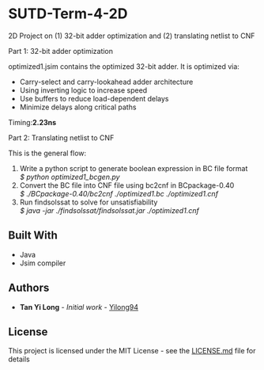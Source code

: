 # SUTD-Term-4-2D

2D Project on (1) 32-bit adder optimization and (2) translating netlist to CNF

Part 1: 32-bit adder optimization

optimized1.jsim contains the optimized 32-bit adder. It is optimized via:
  * Carry-select and carry-lookahead adder architecture
  * Using inverting logic to increase speed
  * Use buffers to reduce load-dependent delays
  * Minimize delays along critical paths

Timing:**2.23ns**

Part 2: Translating netlist to CNF

This is the general flow: 
1. Write a python script to generate boolean expression in BC file format  
   *$ python optimized1_bcgen.py*  
2. Convert the BC file into CNF file using bc2cnf in BCpackage-0.40  
   *$ ./BCpackage-0.40/bc2cnf ./optimized1.bc ./optimized1.cnf*  
3. Run findsolssat to solve for unsatisfiability  
   *$ java -jar ./findsolssat/findsolssat.jar ./optimized1.cnf*

## Built With

* Java
* Jsim compiler

## Authors

* **Tan Yi Long** - *Initial work* - [Yilong94](https://github.com/Yilong94)

## License

This project is licensed under the MIT License - see the [LICENSE.md](LICENSE.md) file for details
